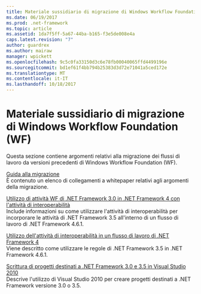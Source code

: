 ```yaml
---
title: Materiale sussidiario di migrazione di Windows Workflow Foundation (WF)
ms.date: 06/19/2017
ms.prod: .net-framework
ms.topic: article
ms.assetid: 1da7f5ff-5a67-44ba-b165-f3e5de008e4a
caps.latest.revision: "7"
author: guardrex
ms.author: mairaw
manager: wpickett
ms.openlocfilehash: 9c5c0fa33150d3c6e78fb00040065ffd4499196e
ms.sourcegitcommit: bd1ef61f4bb794b25383d3d72e71041a5ced172e
ms.translationtype: MT
ms.contentlocale: it-IT
ms.lasthandoff: 10/18/2017
---
```

# <a name="windows-workflow-foundation-wf-migration-guidance"></a>Materiale sussidiario di migrazione di Windows Workflow Foundation (WF)

Questa sezione contiene argomenti relativi alla migrazione dei flussi di lavoro da versioni precedenti di Windows Workflow Foundation (WF).

[Guida alla migrazione](~/docs/framework/windows-workflow-foundation/migration-guidance.md)   
È contenuto un elenco di collegamenti a whitepaper relativi agli argomenti della migrazione.

[Utilizzo di attività WF di .NET Framework 3.0 in .NET Framework 4 con l'attività di interoperabilità](~/docs/framework/windows-workflow-foundation/net-framework-3-0-wf-in-net-framework-4-interop.md)   
Include informazioni su come utilizzare l'attività di interoperabilità per incorporare le attività di .NET Framework 3.5 all'interno di un flusso di lavoro di .NET Framework 4.6.1.

[Utilizzo dell'attività di interoperabilità in un flusso di lavoro di .NET Framework 4](~/docs/framework/windows-workflow-foundation/using-the-interop-activity-in-a-net-framework-4-workflow.md)   
Viene descritto come utilizzare le regole di .NET Framework 3.5 in .NET Framework 4.6.1.

[Scrittura di progetti destinati a .NET Framework 3.0 e 3.5 in Visual Studio 2010](~/docs/framework/windows-workflow-foundation/projects-targeting-dotnet-in-vs.md)   
Descrive l'utilizzo di Visual Studio 2010 per creare progetti destinati a .NET Framework versione 3.0 o 3.5.
